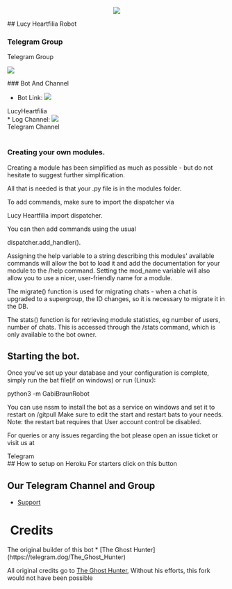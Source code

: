 <style>body {<br />
  background: #f1f1f1;<br />
  font-family: 'Poppins', sans-serif;<br />
}</p>
<p>h1 {<br />
  text-align: center;<br />
  text-transform: uppercase;<br />
  background: linear-gradient(45deg, #f47d0d, #0621e0);<br />
  letter-spacing: 10px;<br />
  -webkit-background-clip: text;<br />
  -webkit-text-fill-color: transparent;<br />
} </p>
<p>.fa {<br />
  width: 40px;<br />
  height: 40px;<br />
  line-height: 40px;<br />
  border-radius: 50%;<br />
  border: 2px solid #FFF;<br />
  margin-right: 10px;<br />
  text-align: center;<br />
}</p>
<p>.gradient-btn {<br />
  color: #FFF;<br />
  display: inline-block;<br />
  height: 70px;<br />
  line-height: 70px;<br />
  width: 240px;<br />
  margin: 10px;<br />
  padding-left: 20px;<br />
  border-radius: 50px;<br />
  box-shadow: 5px 5px 2px -2px #a5a5a5;<br />
}</p>
<p>.btn-1 {<br />
  background-image: linear-gradient(to right top, #fdbe25, #fec928, #ffd42b, #ffdf31, #ffea37);<br />
}</p>
<p>.btn-2 {<br />
  background-image: linear-gradient(to right top, #fab823, #f9a315, #f68d0c, #f3770d, #ee5f13);<br />
}</p>
<p>.btn-3 {<br />
  background-image: linear-gradient(to right top, #eb4f12, #e74717, #e23f1b, #de361e, #d92d21);<br />
}</p>
<p>.btn-4 {<br />
  background-image: linear-gradient(to right top, #ed433f, #df3a37, #d2302f, #c42627, #b71b1f);<br />
}</p>
<p>.btn-5 {<br />
  background-image: linear-gradient(to right top, #b71c24, #c41c3c, #cf2154, #d72c6d, #db3a86);<br />
}</p>
<p>.btn-6 {<br />
  background-image: linear-gradient(to top, #d83f91, #d0409b, #c743a5, #bb47af, #ae4bb8);<br />
}</p>
<p>.btn-7 {<br />
  background-image: linear-gradient(to top, #a94bb9, #9b46b7, #8d42b5, #7d3eb2, #6d3ab0);<br />
}</p>
<p>.btn-8 {<br />
  background-image: linear-gradient(to top, #5540cd, #493fc7, #3c3ec0, #2e3dba, #1e3bb3);<br />
}</p>
<p>.btn-9 {<br />
  background-image: linear-gradient(to top, #1c3eb4, #154cbd, #1059c6, #1266ce, #1b73d5);<br />
}</p>
<p>.btn-10 {<br />
  background-image: linear-gradient(to top, #4292ff, #388cff, #2e86ff, #2380ff, #177aff);<br />
}</p>
<p>.btn-11 {<br />
  background: linear-gradient(to right, #11998e, #38ef7d);<br />
}</p>
<p>.btn-12 {<br />
  background: linear-gradient(to right, #aaffa9, #11ffbd);<br />
}</p>
<p>.btn-13 {<br />
  background: linear-gradient(to right, #348f50, #56b4d3);<br />
}</p>
<p>.btn-14 {<br />
  background: linear-gradient(to right, #403b4a, #bbbbb4);<br />
}</p>
<p>.gradient-btn:nth-child(odd):hover {<br />
  cursor: pointer;<br />
  box-shadow: -6px -9px 2px -2px #a5a5a5;<br />
  transition: all 2s ease;<br />
  transform: translateX(10px);<br />
}</p>
<p>.gradient-btn:nth-child(even):hover {<br />
  cursor: pointer;<br />
  box-shadow: 8px 8px 2px -2px #a5a5a5;<br />
  transition: all 2s ease;<br />
  transform: translateX(-10px);<br />
}<br />
</style>
<p align="center"><img src="https://telegra.ph/file/cb7d19dc04371dd81b747.jpg" /></p>
## Lucy Heartfilia Robot

### Telegram Group
<div class="gradient-buttons">
<div class="gradient-btn btn-10"><i class="fa fa-telegram"></i>
Telegram Group</div>
<p align="left"><a href="https://telegram.dog/LucyHelpSupport"> <img src="https://aleen42.github.io/badges/src/telegram.svg" /> </a></p>
### Bot And Channel

* Bot Link: <a href="http://t.me/Lucy_Heartfilia_Robot"> <img src="https://img.shields.io/badge/%F0%9F%A4%96%20-GabiBraun-blue" /></a>
<div class="gradient-btn btn-2"><i class="fa fa-telegram"></i>
LucyHeartfilia</div>
* Log Channel: <a href="https://t.me/Lucylogs"> <img src="https://img.shields.io/badge/%F0%9F%92%A1-gabibraun%20Log%20Channel-9cf" /></a>
<div class="gradient-btn btn-3"><i class="fa fa-telegram"></i>
Telegram Channel</div>
&nbsp;

### Creating your own modules.

Creating a module has been simplified as much as possible - but do not hesitate to suggest further simplification.

All that is needed is that your .py file is in the modules folder.

To add commands, make sure to import the dispatcher via

Lucy Heartfilia import dispatcher.

You can then add commands using the usual

dispatcher.add_handler().

Assigning the help variable to a string describing this modules' available
commands will allow the bot to load it and add the documentation for
your module to the /help command. Setting the mod_name variable will also allow you to use a nicer, user-friendly name for a module.

The migrate() function is used for migrating chats - when a chat is upgraded to a supergroup, the ID changes, so
it is necessary to migrate it in the DB.

The stats() function is for retrieving module statistics, eg number of users, number of chats. This is accessed
through the /stats command, which is only available to the bot owner.

## Starting the bot.

Once you've set up your database and your configuration is complete, simply run the bat file(if on windows) or run (Linux):

python3 -m GabiBraunRobot

You can use nssm to install the bot as a service on windows and set it to restart on /gitpull
Make sure to edit the start and restart bats to your needs.
Note: the restart bat requires that User account control be disabled.

For queries or any issues regarding the bot please open an issue ticket or visit us at
<div class="gradient-buttons">
<div class="gradient-btn btn-10"><i class="fa fa-telegram"></i>
Telegram</div>
## How to setup on Heroku
For starters click on this button

## Our Telegram Channel and Group

* [Support](https://t.me/LucyHelpSupport)
<h1><strong> Credits</strong></h1>
The original builder of this bot
* [The Ghost Hunter](https://telegram.dog/The_Ghost_Hunter)

All original credits go to <a href="https://telegram.dog/The_Ghost_Hunter">The Ghost Hunter</a>, Without his efforts, this fork would not have been possible

</div>
</div>
